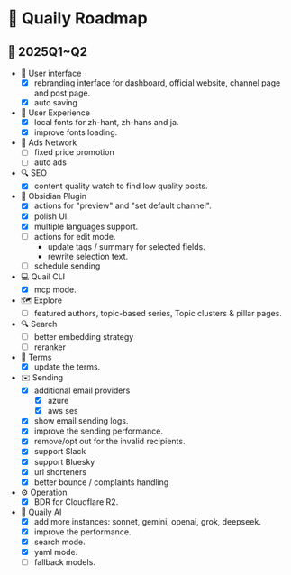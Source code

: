 # 🚀 Quaily Roadmap

## 📅 2025Q1~Q2

- 🎨 User interface
  - [x] rebranding interface for dashboard, official website, channel page and post page.
  - [x] auto saving
- 🌟 User Experience
  - [x] local fonts for zh-hant, zh-hans and ja.
  - [x] improve fonts loading.
- 📢 Ads Network
  - [ ] fixed price promotion
  - [ ] auto ads
- 🔍 SEO
  - [x] content quality watch to find low quality posts.
- 🧩 Obsidian Plugin
  - [x] actions for "preview" and "set default channel".
  - [x] polish UI.
  - [x] multiple languages support.
  - [ ] actions for edit mode.
    - update tags / summary for selected fields.
    - rewrite selection text.
  - [ ] schedule sending
- 💻 Quail CLI
  - [x] mcp mode.
- 🗺️ Explore
  - [ ] featured authors, topic-based series, Topic clusters & pillar pages.
- 🔍 Search
  - [ ] better embedding strategy
  - [ ] reranker
- 📜 Terms
  - [x] update the terms.
- ✉️ Sending
  - [x] additional email providers
    - [x] azure
    - [x] aws ses
  - [x] show email sending logs.
  - [x] improve the sending performance.
  - [x] remove/opt out for the invalid recipients.
  - [x] support Slack
  - [x] support Bluesky
  - [x] url shorteners
  - [x] better bounce / complaints handling
- ⚙️ Operation
  - [x] BDR for Cloudflare R2.
- 🤖 Quaily AI
  - [x] add more instances: sonnet, gemini, openai, grok, deepseek.
  - [x] improve the performance.
  - [x] search mode.
  - [x] yaml mode.
  - [ ] fallback models.
